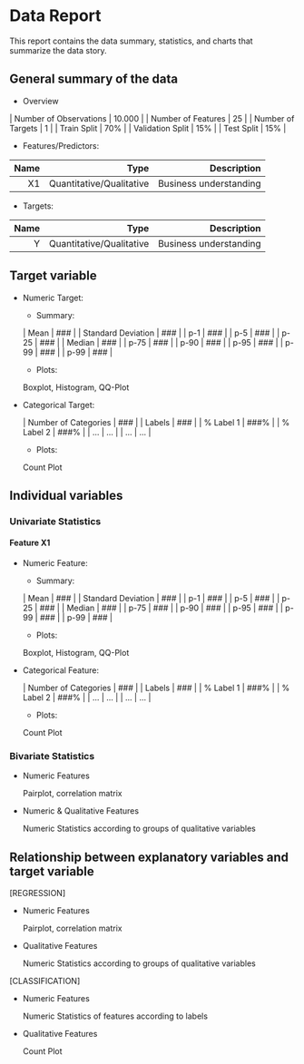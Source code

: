 # Data Report

This report contains the data summary, statistics, and charts that summarize the data story.


## General summary of the data

+ Overview

| Number of Observations | 10.000 |
| Number of Features | 25 |
| Number of Targets | 1 |
| Train Split | 70% |
| Validation Split | 15% |
| Test Split | 15% |


+ Features/Predictors:

| Name | Type | Description |
| ---:| ---: | ---: |
| X1 | Quantitative/Qualitative | Business understanding |


+ Targets:

| Name | Type | Description |
| ---:| ---: | ---: |
| Y | Quantitative/Qualitative | Business understanding |


## Target variable

+ Numeric Target:

    + Summary:

    | Mean | ### |
    | Standard Deviation | ### |
    | p-1 | ### |
    | p-5 | ### |
    | p-25 | ### |
    | Median | ### |
    | p-75 | ### |
    | p-90 | ### |
    | p-95 | ### |
    | p-99 | ### |
    | p-99 | ### |

    + Plots:

    Boxplot, Histogram, QQ-Plot

+ Categorical Target:

    | Number of Categories | ### |
    | Labels | ### |
    | % Label 1 | ###% |
    | % Label 2 | ###% |
    | ... | ... |
    | ... | ... |

    + Plots:

    Count Plot

## Individual variables

### Univariate Statistics

#### Feature X1

+ Numeric Feature:

    + Summary:

    | Mean | ### |
    | Standard Deviation | ### |
    | p-1 | ### |
    | p-5 | ### |
    | p-25 | ### |
    | Median | ### |
    | p-75 | ### |
    | p-90 | ### |
    | p-95 | ### |
    | p-99 | ### |
    | p-99 | ### |

    + Plots:

    Boxplot, Histogram, QQ-Plot

+ Categorical Feature:

    | Number of Categories | ### |
    | Labels | ### |
    | % Label 1 | ###% |
    | % Label 2 | ###% |
    | ... | ... |
    | ... | ... |

    + Plots:

    Count Plot

### Bivariate Statistics

+ Numeric Features

    Pairplot, correlation matrix

+ Numeric & Qualitative Features

    Numeric Statistics according to groups of qualitative variables

## Relationship between explanatory variables and target variable

[REGRESSION]

+ Numeric Features

    Pairplot, correlation matrix

+ Qualitative Features

    Numeric Statistics according to groups of qualitative variables

[CLASSIFICATION]

+ Numeric Features

    Numeric Statistics of features according to labels

+ Qualitative Features

    Count Plot


